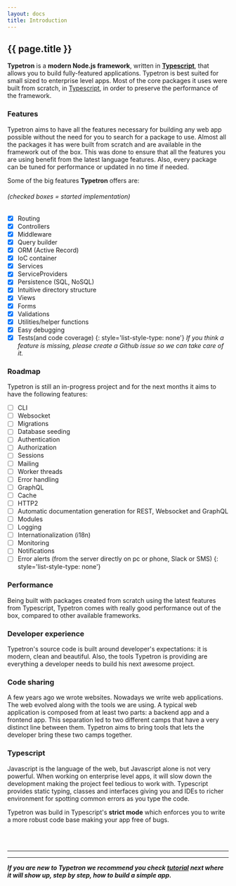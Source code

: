 ```yaml
---
layout: docs
title: Introduction
---
```


## {{ page.title }}

**Typetron** is a **modern Node.js framework**, written in [**Typescript**](http://www.typescriptlang.org/), that allows you to build 
fully-featured applications. Typetron is best suited for small sized to enterprise level apps.
Most of the core packages it uses were built from scratch, in [Typescript](http://www.typescriptlang.org/),
in order to preserve the performance of the framework. 
 

### Features
Typetron aims to have all the features necessary for building any web app possible without the need for you
to search for a package to use. Almost all the packages it has were built from scratch and are available
in the framework out of the box. 
This was done to ensure that all the features you are using benefit from the latest language features. 
Also, every package can be tuned for performance or updated in no time if needed.

Some of the big features **Typetron** offers are:

###### _(checked boxes = started implementation)_
* [x] Routing
* [x] Controllers
* [x] Middleware
* [x] Query builder
* [x] ORM (Active Record)
* [x] IoC container
* [x] Services
* [x] ServiceProviders
* [x] Persistence (SQL, NoSQL)
* [x] Intuitive directory structure
* [x] Views
* [x] Forms
* [x] Validations
* [x] Utilities/helper functions
* [x] Easy debugging
* [x] Tests(and code coverage)
{: style='list-style-type: none'}
_If you think a feature is missing, please create a Github issue so  we can take care of it._

### Roadmap
Typetron is still an in-progress project and for the next months it aims to have the following features:
* [ ] CLI
* [ ] Websocket
* [ ] Migrations
* [ ] Database seeding
* [ ] Authentication
* [ ] Authorization
* [ ] Sessions
* [ ] Mailing
* [ ] Worker threads
* [ ] Error handling
* [ ] GraphQL
* [ ] Cache
* [ ] HTTP2
* [ ] Automatic documentation generation for REST, Websocket and GraphQL
* [ ] Modules
* [ ] Logging
* [ ] Internationalization (i18n)
* [ ] Monitoring
* [ ] Notifications
* [ ] Error alerts (from the server directly on pc or phone, Slack or SMS)
{: style='list-style-type: none'}

### Performance
Being built with packages created from scratch using the latest features from Typescript, Typetron 
comes with really good performance out of the box, compared to other available frameworks.

### Developer experience
Typetron's source code is built around developer's expectations: it is modern, clean and beautiful.
Also, the tools Typetron is providing are everything a developer needs to build his next awesome project.

### Code sharing
A few years ago we wrote websites. Nowadays we write web applications. The web evolved along with the tools
we are using. A typical web application is composed from at least two parts: a backend app and a frontend app.
This separation led to two different camps that have a very distinct line between them. Typetron aims to 
bring tools that lets the developer bring these two camps together.    

### Typescript
Javascript is the language of the web, but Javascript alone is not very powerful. When working on enterprise
level apps, it will slow down the development making the project feel tedious to work with. Typescript
provides static typing, classes and interfaces giving you and IDEs to richer environment
for spotting common errors as you type the code. 

Typetron was build in Typescript's **strict mode** which enforces you to write a more robust
code base making your app free of bugs.

<br />
<br />

---
---
**_If you are new to Typetron we recommend you check [tutorial](/tutorials) next where it will show up, step by step, how to
build a simple app._**
